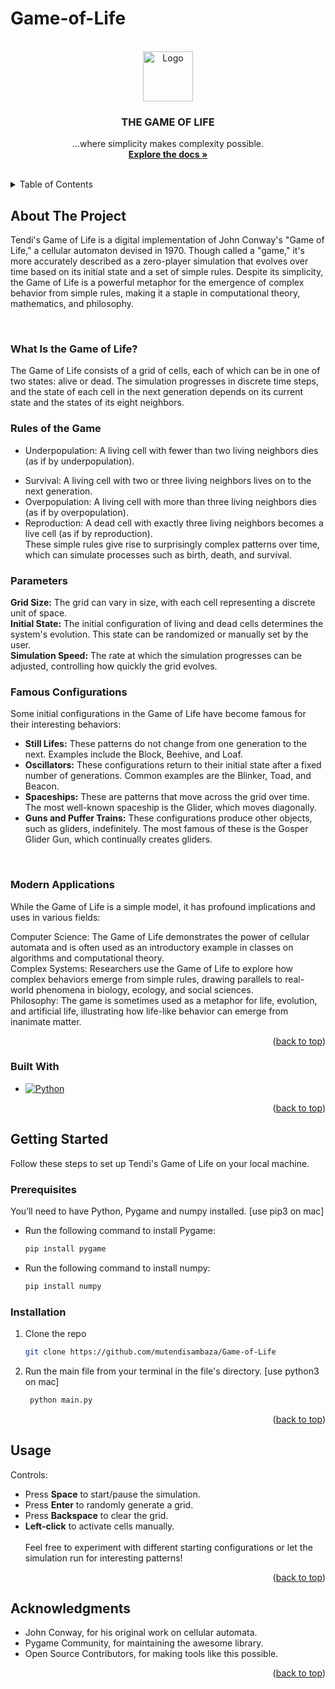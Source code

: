 # Game-of-Life

<!-- Improved compatibility of back to top link: See: https://github.com/othneildrew/Best-README-Template/pull/73 -->
<a id="readme-top"></a>
<!--

<!-- PROJECT LOGO -->
<br />
<div align="center">
  <a href="https://github.com/mutendisambaza/Game-of-Life">
    <img src="images/logo.png" alt="Logo" width="80" height="80">
  </a>

<h3 align="center">THE GAME OF LIFE</h3>

  <p align="center">
    ...where simplicity makes complexity possible.
    <br />
    <a href="https://github.com/github_username/repo_name"><strong>Explore the docs »</strong></a>
    <br />
    <br />
  </p>
</div>



<!-- TABLE OF CONTENTS -->
<details>
  <summary>Table of Contents</summary>
  <ol>
    <li>
      <a href="#about-the-project">About The Project</a>
      <ul>
        <li><a href="#built-with">Built With</a></li>
      </ul>
    </li>
    <li>
      <a href="#getting-started">Getting Started</a>
      <ul>
        <li><a href="#prerequisites">Prerequisites</a></li>
        <li><a href="#installation">Installation</a></li>
      </ul>
    </li>
    <li><a href="#usage">Usage</a></li>
    <li><a href="#acknowledgments">Acknowledgments</a></li>
  </ol>
</details>



<!-- ABOUT THE PROJECT -->
## About The Project

Tendi's Game of Life is a digital implementation of John Conway's "Game of Life," a cellular automaton devised in 1970. Though called a "game," it's more accurately described as a zero-player simulation that evolves over time based on its initial state and a set of simple rules. Despite its simplicity, the Game of Life is a powerful metaphor for the emergence of complex behavior from simple rules, making it a staple in computational theory, mathematics, and philosophy.

<br>
<h3>What Is the Game of Life?</h3>

The Game of Life consists of a grid of cells, each of which can be in one of two states: alive or dead. The simulation progresses in discrete time steps, and the state of each cell in the next generation depends on its current state and the states of its eight neighbors.
<br>


<h3>Rules of the Game</h3> 

* Underpopulation: A living cell with fewer than two living neighbors dies (as if by underpopulation). <br>
- Survival: A living cell with two or three living neighbors lives on to the next generation.<br>
- Overpopulation: A living cell with more than three living neighbors dies (as if by overpopulation).<br>
- Reproduction: A dead cell with exactly three living neighbors becomes a live cell (as if by reproduction).<br>
These simple rules give rise to surprisingly complex patterns over time, which can simulate processes such as birth, death, and survival.


<h3>Parameters</h3>
<strong>Grid Size:</strong> The grid can vary in size, with each cell representing a discrete unit of space. <br>
<strong>Initial State:</strong> The initial configuration of living and dead cells determines the system's evolution. This state can be randomized or manually set by the user.<br>
<strong>Simulation Speed:</strong> The rate at which the simulation progresses can be adjusted, controlling how quickly the grid evolves.
<br>

<h3>Famous Configurations</h3>

Some initial configurations in the Game of Life have become famous for their interesting behaviors:

* <strong>Still Lifes:</strong> These patterns do not change from one generation to the next. Examples include the Block, Beehive, and Loaf.
* <strong>Oscillators:</strong> These configurations return to their initial state after a fixed number of generations. Common examples are the Blinker, Toad, and Beacon.
* <strong>Spaceships:</strong> These are patterns that move across the grid over time. The most well-known spaceship is the Glider, which moves diagonally.
* <strong>Guns and Puffer Trains:</strong> These configurations produce other objects, such as gliders, indefinitely. The most famous of these is the Gosper Glider Gun, which continually creates gliders.
<br>
<h3>Modern Applications</h3>

While the Game of Life is a simple model, it has profound implications and uses in various fields:

Computer Science: The Game of Life demonstrates the power of cellular automata and is often used as an introductory example in classes on algorithms and computational theory.<br>
Complex Systems: Researchers use the Game of Life to explore how complex behaviors emerge from simple rules, drawing parallels to real-world phenomena in biology, ecology, and social sciences. <br>
Philosophy: The game is sometimes used as a metaphor for life, evolution, and artificial life, illustrating how life-like behavior can emerge from inanimate matter.

<p align="right">(<a href="#readme-top">back to top</a>)</p>



### Built With

* [![Python][Python.js]][Python-url]
<p align="right">(<a href="#readme-top">back to top</a>)</p>



<!-- GETTING STARTED -->
## Getting Started

Follow these steps to set up Tendi's Game of Life on your local machine.

### Prerequisites

You’ll need to have Python, Pygame and numpy installed. [use pip3 on mac]
* Run the following command to install Pygame:
  ```sh
  pip install pygame
  ```
* Run the following command to install numpy:
  ```sh
  pip install numpy
  ```
### Installation

1. Clone the repo
   ```sh
   git clone https://github.com/mutendisambaza/Game-of-Life
   ```
3. Run the main file from your terminal in the file's directory. [use python3 on mac]
   ```sh
    python main.py
   ```

<p align="right">(<a href="#readme-top">back to top</a>)</p>



<!-- USAGE EXAMPLES -->
## Usage

Controls:

* Press <strong>Space</strong> to start/pause the simulation. <br>
* Press <strong>Enter</strong> to randomly generate a grid.<br>
* Press <strong>Backspace</strong> to clear the grid.<br>
* <strong>Left-click</strong> to activate cells manually.
<br><br>
Feel free to experiment with different starting configurations or let the simulation run for interesting patterns!
<p align="right">(<a href="#readme-top">back to top</a>)</p>

<!-- ACKNOWLEDGMENTS -->
## Acknowledgments

* John Conway, for his original work on cellular automata.
* Pygame Community, for maintaining the awesome library.
* Open Source Contributors, for making tools like this possible.

<p align="right">(<a href="#readme-top">back to top</a>)</p>

<!-- MARKDOWN LINKS & IMAGES -->
<!-- https://www.markdownguide.org/basic-syntax/#reference-style-links -->

[Python.js]: https://img.shields.io/badge/Python-14354C?style=for-the-badge&logo=python&logoColor=white
[Python-url]:https://www.python.org
